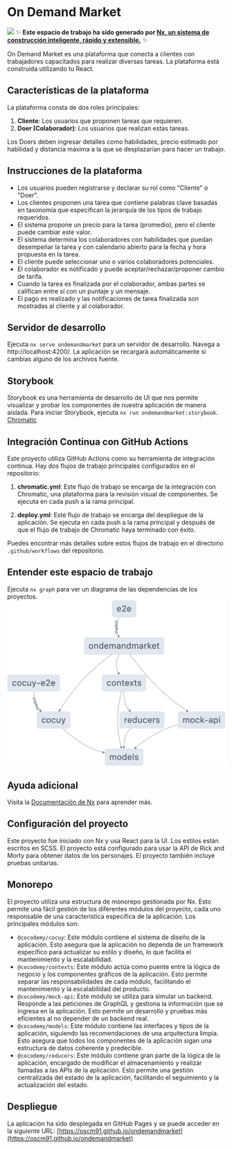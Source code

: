 # On Demand Market

<a alt="Nx logo" href="https://nx.dev" target="_blank" rel="noreferrer"><img src="https://raw.githubusercontent.com/nrwl/nx/master/images/nx-logo.png" width="45"></a>
✨ **Este espacio de trabajo ha sido generado por [Nx, un sistema de construcción inteligente, rápido y extensible.](https://nx.dev)** ✨

On Demand Market es una plataforma que conecta a clientes con trabajadores capacitados para realizar diversas tareas. La plataforma está construida utilizando tu React.

## Características de la plataforma

La plataforma consta de dos roles principales:

1. **Cliente**: Los usuarios que proponen tareas que requieren.
2. **Doer (Colaborador)**: Los usuarios que realizan estas tareas.

Los Doers deben ingresar detalles como habilidades, precio estimado por habilidad y distancia máxima a la que se desplazarían para hacer un trabajo.

## Instrucciones de la plataforma

- Los usuarios pueden registrarse y declarar su rol como "Cliente" o "Doer".
- Los clientes proponen una tarea que contiene palabras clave basadas en taxonomía que especifican la jerarquía de los tipos de trabajo requeridos.
- El sistema propone un precio para la tarea (promedio), pero el cliente puede cambiar este valor.
- El sistema determina los colaboradores con habilidades que puedan desempeñar la tarea y con calendario abierto para la fecha y hora propuesta en la tarea.
- El cliente puede seleccionar uno o varios colaboradores potenciales.
- El colaborador es notificado y puede aceptar/rechazar/proponer cambio de tarifa.
- Cuando la tarea es finalizada por el colaborador, ambas partes se califican entre sí con un puntaje y un mensaje.
- El pago es realizado y las notificaciones de tarea finalizada son mostradas al cliente y al colaborador.

## Servidor de desarrollo

Ejecuta `nx serve ondemandmarket` para un servidor de desarrollo. Navega a http://localhost:4200/. La aplicación se recargará automáticamente si cambias alguno de los archivos fuente.

## Storybook

Storybook es una herramienta de desarrollo de UI que nos permite visualizar y probar los componentes de nuestra aplicación de manera aislada. Para iniciar Storybook, ejecuta `nx run ondemandmarket:storybook`.
[Chromatic](https://main--64a96bda96f7186ced6e08c9.chromatic.com/)

## Integración Continua con GitHub Actions

Este proyecto utiliza GitHub Actions como su herramienta de integración continua. Hay dos flujos de trabajo principales configurados en el repositorio:

1. **chromatic.yml**: Este flujo de trabajo se encarga de la integración con Chromatic, una plataforma para la revisión visual de componentes. Se ejecuta en cada push a la rama principal.

2. **deploy.yml**: Este flujo de trabajo se encarga del despliegue de la aplicación. Se ejecuta en cada push a la rama principal y después de que el flujo de trabajo de Chromatic haya terminado con éxito.

Puedes encontrar más detalles sobre estos flujos de trabajo en el directorio `.github/workflows` del repositorio.

## Entender este espacio de trabajo

Ejecuta `nx graph` para ver un diagrama de las dependencias de los proyectos.
![Graph dependencies](graph.png)

## Ayuda adicional

Visita la [Documentación de Nx](https://nx.dev) para aprender más.

## Configuración del proyecto

Este proyecto fue iniciado con Nx y usa React para la UI. Los estilos están escritos en SCSS. El proyecto está configurado para usar la API de Rick and Morty para obtener datos de los personajes. El proyecto también incluye pruebas unitarias.

## Monorepo

El proyecto utiliza una estructura de monorepo gestionada por Nx. Esto permite una fácil gestión de los diferentes módulos del proyecto, cada uno responsable de una característica específica de la aplicación. Los principales módulos son:

- `@cocodemy/cocuy`: Este módulo contiene el sistema de diseño de la aplicación. Esto asegura que la aplicación no dependa de un framework específico para actualizar su estilo y diseño, lo que facilita el mantenimiento y la escalabilidad.
- `@cocodemy/contexts`: Este módulo actúa como puente entre la lógica de negocio y los componentes gráficos de la aplicación. Esto permite separar las responsabilidades de cada módulo, facilitando el mantenimiento y la escalabilidad del producto.
- `@cocodemy/mock-api`: Este módulo se utiliza para simular un backend. Responde a las peticiones de GraphQL y gestiona la información que se ingresa en la aplicación. Esto permite un desarrollo y pruebas más eficientes al no depender de un backend real.
- `@cocodemy/models`: Este módulo contiene las interfaces y tipos de la aplicación, siguiendo las recomendaciones de una arquitectura limpia. Esto asegura que todos los componentes de la aplicación sigan una estructura de datos coherente y predecible.
- `@cocodemy/reducers`: Este módulo contiene gran parte de la lógica de la aplicación, encargado de modificar el almacenamiento y realizar llamadas a las APIs de la aplicación. Esto permite una gestión centralizada del estado de la aplicación, facilitando el seguimiento y la actualización del estado.

## Despliegue

La aplicación ha sido desplegada en GitHub Pages y se puede acceder en la siguiente URL: [https://oscm91.github.io/ondemandmarket](https://oscm91.github.io/ondemandmarket)
